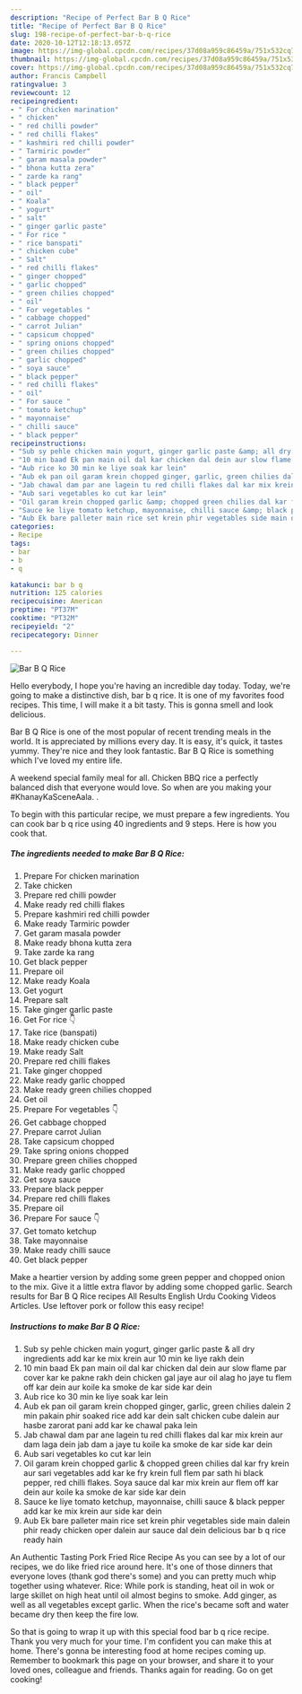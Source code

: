 ```yaml
---
description: "Recipe of Perfect Bar B Q Rice"
title: "Recipe of Perfect Bar B Q Rice"
slug: 198-recipe-of-perfect-bar-b-q-rice
date: 2020-10-12T12:18:13.057Z
image: https://img-global.cpcdn.com/recipes/37d08a959c86459a/751x532cq70/bar-b-q-rice-recipe-main-photo.jpg
thumbnail: https://img-global.cpcdn.com/recipes/37d08a959c86459a/751x532cq70/bar-b-q-rice-recipe-main-photo.jpg
cover: https://img-global.cpcdn.com/recipes/37d08a959c86459a/751x532cq70/bar-b-q-rice-recipe-main-photo.jpg
author: Francis Campbell
ratingvalue: 3
reviewcount: 12
recipeingredient:
- " For chicken marination"
- " chicken"
- " red chilli powder"
- " red chilli flakes"
- " kashmiri red chilli powder"
- " Tarmiric powder"
- " garam masala powder"
- " bhona kutta zera"
- " zarde ka rang"
- " black pepper"
- " oil"
- " Koala"
- " yogurt"
- " salt"
- " ginger garlic paste"
- " For rice "
- " rice banspati"
- " chicken cube"
- " Salt"
- " red chilli flakes"
- " ginger chopped"
- " garlic chopped"
- " green chilies chopped"
- " oil"
- " For vegetables "
- " cabbage chopped"
- " carrot Julian"
- " capsicum chopped"
- " spring onions chopped"
- " green chilies chopped"
- " garlic chopped"
- " soya sauce"
- " black pepper"
- " red chilli flakes"
- " oil"
- " For sauce "
- " tomato ketchup"
- " mayonnaise"
- " chilli sauce"
- " black pepper"
recipeinstructions:
- "Sub sy pehle chicken main yogurt, ginger garlic paste &amp; all dry ingredients add kar ke mix krein aur 10 min ke liye rakh dein"
- "10 min baad Ek pan main oil dal kar chicken dal dein aur slow flame par cover kar ke pakne rakh dein chicken gal jaye aur oil alag ho jaye tu flem off kar dein aur koile ka smoke de kar side kar dein"
- "Aub rice ko 30 min ke liye soak kar lein"
- "Aub ek pan oil garam krein chopped ginger, garlic, green chilies dalein 2 min pakain phir soaked rice add kar dein salt chicken cube dalein aur hasbe zarorat pani add kar ke chawal paka lein"
- "Jab chawal dam par ane lagein tu red chilli flakes dal kar mix krein aur dam laga dein jab dam a jaye tu koile ka smoke de kar side kar dein"
- "Aub sari vegetables ko cut kar lein"
- "Oil garam krein chopped garlic &amp; chopped green chilies dal kar fry krein aur sari vegetables add kar ke fry krein full flem par sath hi black pepper, red chilli flakes. Soya sauce dal kar mix krein aur flem off kar dein aur koile ka smoke de kar side kar dein"
- "Sauce ke liye tomato ketchup, mayonnaise, chilli sauce &amp; black pepper add kar ke mix krein aur side kar dein"
- "Aub Ek bare palleter main rice set krein phir vegetables side main dalein phir ready chicken oper dalein aur sauce dal dein delicious bar b q rice ready hain"
categories:
- Recipe
tags:
- bar
- b
- q

katakunci: bar b q 
nutrition: 125 calories
recipecuisine: American
preptime: "PT37M"
cooktime: "PT32M"
recipeyield: "2"
recipecategory: Dinner

---
```



![Bar B Q Rice](https://img-global.cpcdn.com/recipes/37d08a959c86459a/751x532cq70/bar-b-q-rice-recipe-main-photo.jpg)

Hello everybody, I hope you're having an incredible day today. Today, we're going to make a distinctive dish, bar b q rice. It is one of my favorites food recipes. This time, I will make it a bit tasty. This is gonna smell and look delicious.

Bar B Q Rice is one of the most popular of recent trending meals in the world. It is appreciated by millions every day. It is easy, it's quick, it tastes yummy. They're nice and they look fantastic. Bar B Q Rice is something which I've loved my entire life.

A weekend special family meal for all. Chicken BBQ rice a perfectly balanced dish that everyone would love. So when are you making your #KhanayKaSceneAala. .


To begin with this particular recipe, we must prepare a few ingredients. You can cook bar b q rice using 40 ingredients and 9 steps. Here is how you cook that.

<!--inarticleads1-->

##### The ingredients needed to make Bar B Q Rice:

1. Prepare  For chicken marination
1. Take  chicken
1. Prepare  red chilli powder
1. Make ready  red chilli flakes
1. Prepare  kashmiri red chilli powder
1. Make ready  Tarmiric powder
1. Get  garam masala powder
1. Make ready  bhona kutta zera
1. Take  zarde ka rang
1. Get  black pepper
1. Prepare  oil
1. Make ready  Koala
1. Get  yogurt
1. Prepare  salt
1. Take  ginger garlic paste
1. Get  For rice 👇
1. Take  rice (banspati)
1. Make ready  chicken cube
1. Make ready  Salt
1. Prepare  red chilli flakes
1. Take  ginger chopped
1. Make ready  garlic chopped
1. Make ready  green chilies chopped
1. Get  oil
1. Prepare  For vegetables 👇
1. Get  cabbage chopped
1. Prepare  carrot Julian
1. Take  capsicum chopped
1. Take  spring onions chopped
1. Prepare  green chilies chopped
1. Make ready  garlic chopped
1. Get  soya sauce
1. Prepare  black pepper
1. Prepare  red chilli flakes
1. Prepare  oil
1. Prepare  For sauce 👇
1. Get  tomato ketchup
1. Take  mayonnaise
1. Make ready  chilli sauce
1. Get  black pepper


Make a heartier version by adding some green pepper and chopped onion to the mix. Give it a little extra flavor by adding some chopped garlic. Search results for Bar B Q Rice recipes All Results English Urdu Cooking Videos Articles. Use leftover pork or follow this easy recipe! 

<!--inarticleads2-->

##### Instructions to make Bar B Q Rice:

1. Sub sy pehle chicken main yogurt, ginger garlic paste &amp; all dry ingredients add kar ke mix krein aur 10 min ke liye rakh dein
1. 10 min baad Ek pan main oil dal kar chicken dal dein aur slow flame par cover kar ke pakne rakh dein chicken gal jaye aur oil alag ho jaye tu flem off kar dein aur koile ka smoke de kar side kar dein
1. Aub rice ko 30 min ke liye soak kar lein
1. Aub ek pan oil garam krein chopped ginger, garlic, green chilies dalein 2 min pakain phir soaked rice add kar dein salt chicken cube dalein aur hasbe zarorat pani add kar ke chawal paka lein
1. Jab chawal dam par ane lagein tu red chilli flakes dal kar mix krein aur dam laga dein jab dam a jaye tu koile ka smoke de kar side kar dein
1. Aub sari vegetables ko cut kar lein
1. Oil garam krein chopped garlic &amp; chopped green chilies dal kar fry krein aur sari vegetables add kar ke fry krein full flem par sath hi black pepper, red chilli flakes. Soya sauce dal kar mix krein aur flem off kar dein aur koile ka smoke de kar side kar dein
1. Sauce ke liye tomato ketchup, mayonnaise, chilli sauce &amp; black pepper add kar ke mix krein aur side kar dein
1. Aub Ek bare palleter main rice set krein phir vegetables side main dalein phir ready chicken oper dalein aur sauce dal dein delicious bar b q rice ready hain


An Authentic Tasting Pork Fried Rice Recipe As you can see by a lot of our recipes, we do like fried rice around here. It&#39;s one of those dinners that everyone loves (thank god there&#39;s some) and you can pretty much whip together using whatever. Rice: While pork is standing, heat oil in wok or large skillet on high heat until oil almost begins to smoke. Add ginger, as well as all vegetables except garlic. When the rice&#39;s became soft and water became dry then keep the fire low. 

So that is going to wrap it up with this special food bar b q rice recipe. Thank you very much for your time. I'm confident you can make this at home. There's gonna be interesting food at home recipes coming up. Remember to bookmark this page on your browser, and share it to your loved ones, colleague and friends. Thanks again for reading. Go on get cooking!
